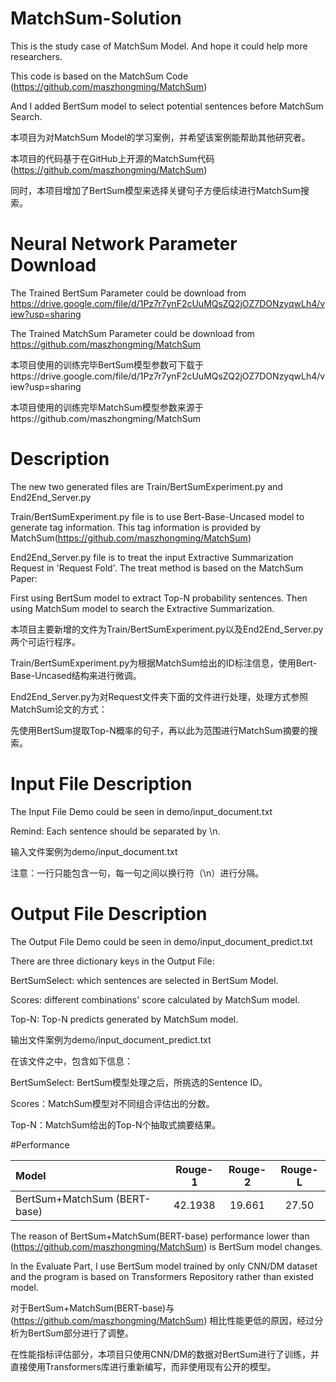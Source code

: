# MatchSum-Solution
 This is the study case of MatchSum Model. And hope it could help more researchers.

This code is based on the MatchSum Code (https://github.com/maszhongming/MatchSum)

And I added BertSum model to select potential sentences before MatchSum Search.

本项目为对MatchSum Model的学习案例，并希望该案例能帮助其他研究者。

本项目的代码基于在GitHub上开源的MatchSum代码(https://github.com/maszhongming/MatchSum)

同时，本项目增加了BertSum模型来选择关键句子方便后续进行MatchSum搜索。

# Neural Network Parameter Download
The Trained BertSum Parameter could be download from https://drive.google.com/file/d/1Pz7r7ynF2cUuMQsZQ2jOZ7DONzyqwLh4/view?usp=sharing

The Trained MatchSum Parameter could be download from https://github.com/maszhongming/MatchSum

本项目使用的训练完毕BertSum模型参数可下载于https://drive.google.com/file/d/1Pz7r7ynF2cUuMQsZQ2jOZ7DONzyqwLh4/view?usp=sharing

本项目使用的训练完毕MatchSum模型参数来源于https://github.com/maszhongming/MatchSum

# Description
The new two generated files are Train/BertSumExperiment.py and End2End_Server.py

Train/BertSumExperiment.py file is to use Bert-Base-Uncased model to generate tag information.
This tag information is provided by MatchSum(https://github.com/maszhongming/MatchSum)

End2End_Server.py file is to treat the input Extractive Summarization Request in 'Request Fold'.
The treat method is based on the MatchSum Paper:

First using BertSum model to extract Top-N probability sentences.
Then using MatchSum model to search the Extractive Summarization.

本项目主要新增的文件为Train/BertSumExperiment.py以及End2End_Server.py两个可运行程序。

Train/BertSumExperiment.py为根据MatchSum给出的ID标注信息，使用Bert-Base-Uncased结构来进行微调。

End2End_Server.py为对Request文件夹下面的文件进行处理，处理方式参照MatchSum论文的方式：

先使用BertSum提取Top-N概率的句子，再以此为范围进行MatchSum摘要的搜索。

# Input File Description
The Input File Demo could be seen in demo/input_document.txt

Remind: Each sentence should be separated by \n.

输入文件案例为demo/input_document.txt

注意：一行只能包含一句，每一句之间以换行符（\n）进行分隔。

# Output File Description
The Output File Demo could be seen in demo/input_document_predict.txt

There are three dictionary keys in the Output File:

BertSumSelect: which sentences are selected in BertSum Model.

Scores: different combinations' score calculated by MatchSum model.

Top-N: Top-N predicts generated by MatchSum model.

输出文件案例为demo/input_document_predict.txt

在该文件之中，包含如下信息：

BertSumSelect: BertSum模型处理之后，所挑选的Sentence ID。

Scores：MatchSum模型对不同组合评估出的分数。

Top-N：MatchSum给出的Top-N个抽取式摘要结果。


#Performance


| Model | Rouge-1 | Rouge-2 | Rouge-L |
| :------ | :------: | :------: | :------: |
| BertSum+MatchSum (BERT-base) | 42.1938 | 19.661 | 27.50 |


The reason of BertSum+MatchSum(BERT-base) performance lower than (https://github.com/maszhongming/MatchSum) is BertSum model changes.

In the Evaluate Part, I use BertSum model trained by only CNN/DM dataset and the program is based on Transformers Repository rather than existed model.

对于BertSum+MatchSum(BERT-base)与(https://github.com/maszhongming/MatchSum)
相比性能更低的原因，经过分析为BertSum部分进行了调整。

在性能指标评估部分，本项目只使用CNN/DM的数据对BertSum进行了训练，并直接使用Transformers库进行重新编写，而非使用现有公开的模型。